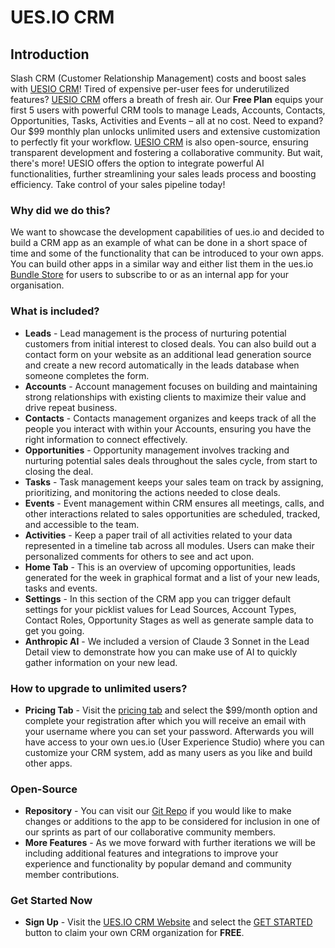 # UES.IO CRM

## Introduction

Slash CRM (Customer Relationship Management) costs and boost sales with [UESIO CRM](https://crm.ues.io/home)! Tired of expensive per-user fees for underutilized features? [UESIO CRM](https://crm.ues.io/home) offers a breath of fresh air. Our **Free Plan** equips your first 5 users with powerful CRM tools to manage Leads, Accounts, Contacts, Opportunities, Tasks, Activities and Events – all at no cost. Need to expand? Our $99 monthly plan unlocks unlimited users and extensive customization to perfectly fit your workflow. [UESIO CRM](https://crm.ues.io/home) is also open-source, ensuring transparent development and fostering a collaborative community. But wait, there's more! UESIO offers the option to integrate powerful AI functionalities, further streamlining your sales leads process and boosting efficiency. Take control of your sales pipeline today!

### Why did we do this?

We want to showcase the development capabilities of ues.io and decided to build a CRM app as an example of what can be done in a short space of time and some of the functionality that can be introduced to your own apps. You can build other apps in a similar way and either list them in the ues.io [Bundle Store](https://docs.ues.io/bundle-store) for users to subscribe to or as an internal app for your organisation.

### What is included?

-   **Leads** - Lead management is the process of nurturing potential customers from initial interest to closed deals. You can also build out a contact form on your website as an additional lead generation source and create a new record automatically in the leads database when someone completes the form.
-   **Accounts** - Account management focuses on building and maintaining strong relationships with existing clients to maximize their value and drive repeat business.
-   **Contacts** - Contacts management organizes and keeps track of all the people you interact with within your Accounts, ensuring you have the right information to connect effectively.
-   **Opportunities** - Opportunity management involves tracking and nurturing potential sales deals throughout the sales cycle, from start to closing the deal.
-   **Tasks** - Task management keeps your sales team on track by assigning, prioritizing, and monitoring the actions needed to close deals.
-   **Events** - Event management within CRM ensures all meetings, calls, and other interactions related to sales opportunities are scheduled, tracked, and accessible to the team.
-   **Activities** - Keep a paper trail of all activities related to your data represented in a timeline tab across all modules. Users can make their personalized comments for others to see and act upon.
-   **Home Tab** - This is an overview of upcoming opportunities, leads generated for the week in graphical format and a list of your new leads, tasks and events.
-   **Settings** - In this section of the CRM app you can trigger default settings for your picklist values for Lead Sources, Account Types, Contact Roles, Opportunity Stages as well as generate sample data to get you going.
-   **Anthropic AI** - We included a version of Claude 3 Sonnet in the Lead Detail view to demonstrate how you can make use of AI to quickly gather information on your new lead.

### How to upgrade to unlimited users?

-   **Pricing Tab** - Visit the [pricing tab](https://ues.io/pricing) and select the $99/month option and complete your registration after which you will receive an email with your username where you can set your password. Afterwards you will have access to your own ues.io (User Experience Studio) where you can customize your CRM system, add as many users as you like and build other apps.

### Open-Source

-   **Repository** - You can visit our [Git Repo](https://github.com/ues-io/crm) if you would like to make changes or additions to the app to be considered for inclusion in one of our sprints as part of our collaborative community members.
-   **More Features** - As we move forward with further iterations we will be including additional features and integrations to improve your experience and functionality by popular demand and community member contributions.

### Get Started Now

-   **Sign Up** - Visit the [UES.IO CRM Website](https://crm.ues.io/home) and select the [GET STARTED](https://crm.ues.io/getstarted) button to claim your own CRM organization for **FREE**.
